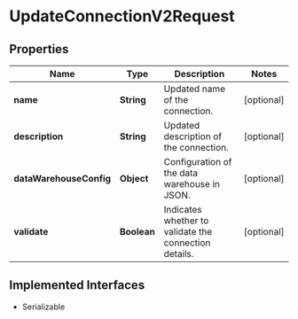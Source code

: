 

# UpdateConnectionV2Request


## Properties

| Name | Type | Description | Notes |
|------------ | ------------- | ------------- | -------------|
|**name** | **String** | Updated name of the connection. |  [optional] |
|**description** | **String** | Updated description of the connection. |  [optional] |
|**dataWarehouseConfig** | **Object** | Configuration of the data warehouse in JSON. |  [optional] |
|**validate** | **Boolean** | Indicates whether to validate the connection details. |  [optional] |


## Implemented Interfaces

* Serializable


